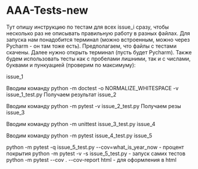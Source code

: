 # AAA-Tests-new
Тут опишу инструкцию по тестам для всех issue_i сразу, чтобы несколько раз не описывать правильную работу в разных файлах. Для запуска нам понадобится терминал (можно встроенным, можно через Pycharm - он там тоже есть). Предполагаем, что файлы с тестами скачены. Далее нужно открыть терминал (пусть будет Pycharm). Также будем использовать тесты как с пробелами лишними, так и с числами, буквами и пункуацией (проверим по максимуму):

issue_1

Вводим команду python -m doctest -o NORMALIZE_WHITESPACE -v issue_1_test.py
Получаем результат
issue_2

Вводим команду python -m pytest -v issue_2_test.py
Получаем резы
issue_3

Вводим команду python -m unittest issue_3_test.py
issue_4

Вводим команду python -m pytest issue_4_test.py
issue_5

python -m pytest -q issue_5_test.py --cov=what_is_year_now - процент покрытия
python -m pytest -v -s issue_5_test.py - запуск самих тестов
python -m pytest --cov . --cov-report html - для оформления в html
